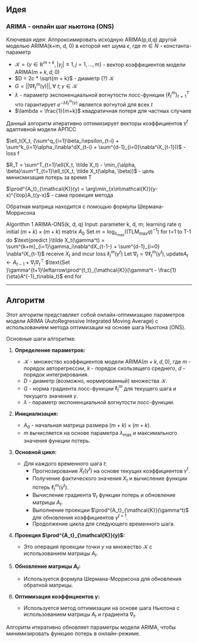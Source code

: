 ## Идея

### ARIMA - онлайн шаг ньютона (ONS)

Ключевая идея: Аппроксимировать исходную $\text{ARIMA(p,d,q)}$ другой моделью $\text{ARIMA(k+m, d, 0)}$ в которой нет шума $\epsilon$, где $m \in N$ - константа-параметр

- $\mathcal{K} = \{\gamma \in \mathbb{R}^{m+k}, |\gamma_j| \le 1, j=1,...,m\}$ - вектор коэффициентов модели $\text{ARIMA}(m+k, d, 0)$
- $D = 2c * \sqrt{m + k}$ - диаметр (?) $\mathcal{K}$
- $G =||\nabla \ell^m_t(\gamma)||,\forall\ t; \gamma \in \mathcal{K}$
- $\lambda$ - параметр экспоненциальной вогнутости лосс-функции $\{\ell^m_t\}^T_{t=1}$ что гарантирует $e^{-\lambda\ell^m_{t}(\gamma)}$ является вогнутой для всех $t$
- $\lambda = \frac{1}{m+k}$ квадратичная потеря для частных случаев

Данный алгоритм итеративно оптимизирует векторы коэффициентов $\gamma^t$ адаптивной модели АРПСС

$\ell_t(X_t, (\sum^q_{i=1}\beta_i\epsilon_{t-i} + \sum^k_{i=1}\alpha_i\nabla^dX_{t-i} + \sum^{d-1}_{i=0}\nabla^iX_{t-1}))$ - loss f

$R_T = \sum^T_{t=1}\ell(X_t, \tilde X_t) - \min_{\alpha, \beta}\sum^T_{t=1}\ell_t(X_t, \tilde X_t(\alpha, \beta))$ - цель минисмизация потерь за время T

$\prod^{A_t}_{\mathcal{K}}(y) = \arg\min_{x\in\mathcal{K}}(y-x)^{\top}A_t(y-x)$ - сама проекция метода

Обратная матрица находится с помощью формулы Шермана-Моррисона


$\text{Algorithm 1 ARIMA-ONS(k, d, q)}$
$\text{Input: parameter k, d, m; learning rate } \eta$
$\text{initial }(m + k) \times (m + k)\text{ matrix }A_0$
$\text{Set }m = \log_{\lambda_{\max}}((\text{TLM}_{\text{max}}q)^{-1})$
$\text{for t=1 to T-1 do}$
$\text{predict }\tilde X_t(\gamma^t) = \sum^{k+m}_{i=1}\gamma_i\nabla^dX_{t-1-} + \sum^{d-1}_{i=0} \nabla^iX_{t-1}$
$\text{receive }X_t\text{ and incur loss } \ell^m_t(\gamma^t)$
$\text{Let }\nabla_t = \nabla\ell^m_t(\gamma^t), \text{update} A_t \leftarrow A_{t-1} + \nabla_t\nabla^{\top}_t$
$\text{Set }\gamma^{t+1}\leftarrow\prod^{t_t}_{\mathcal{K}}(\gamma^t - \frac{1}{\eta}A^{-1}_t\nabla_t)$
$\text{end for}$






---
## Алгоритм

Этот алгоритм представляет собой онлайн-оптимизацию параметров модели ARIMA (AutoRegressive Integrated Moving Average) с использованием метода оптимизации на основе шага Ньютона (ONS). 

Основные шаги алгоритма:

1. **Определение параметров:**
   - $\mathcal{K}$ - множество коэффициентов модели ARIMA$(m+k, d, 0)$, где $m$ - порядок авторегрессии, $k$ - порядок скользящего среднего, $d$ - порядок интегрирования.
   - $D$ - диаметр (возможно, нормированный) множества $\mathcal{K}$.
   - $G$ - норма градиента лосс-функции $\ell^m_t$ для текущего шага и текущего значения $\gamma$.
   - $\lambda$ - параметр экспоненциальной вогнутости лосс-функции.

2. **Инициализация:**
   - $A_0$ - начальная матрица размера $(m+k) \times (m+k)$.
   - $m$ вычисляется на основе параметра $\lambda_{\max}$ и максимального значения функции потерь.

3. **Основной цикл:**
   - Для каждого временного шага $t$:
     - Прогнозирование $\tilde X_t(\gamma^t)$ на основе текущих коэффициентов $\gamma^t$.
     - Получение фактического значения $X_t$ и вычисление функции потерь $\ell^m_t(\gamma^t)$.
     - Вычисление градиента $\nabla_t$ функции потерь и обновление матрицы $A_t$.
     - Выполнение проекции $\prod^{A_t}_{\mathcal{K}}(\gamma^t)$ для обновления коэффициентов $\gamma^{t+1}$.
     - Продолжение цикла для следующего временного шага.

4. **Проекция $\prod^{A_t}_{\mathcal{K}}(y)$:**
   - Это операция проекции точки $y$ на множество $\mathcal{K}$ с использованием матрицы $A_t$. 

5. **Обновление матрицы $A_t$:**
   - Используется формула Шермана-Моррисона для обновления обратной матрицы.

6. **Оптимизация коэффициентов $\gamma$:**
   - Используется метод оптимизации на основе шага Ньютона с использованием матрицы $A_t$ и градиента $\nabla_t$.

Алгоритм итеративно обновляет параметры модели ARIMA, чтобы минимизировать функцию потерь в онлайн-режиме.

